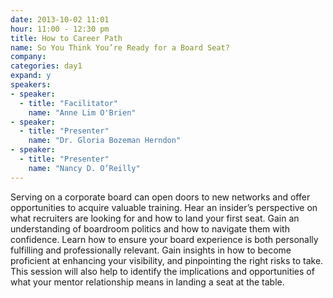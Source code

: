 ```yaml
---
date: 2013-10-02 11:01
hour: 11:00 - 12:30 pm
title: How to Career Path
name: So You Think You’re Ready for a Board Seat?
company: 
categories: day1
expand: y
speakers:
- speaker:  
  - title: "Facilitator"
    name: "Anne Lim O'Brien"
- speaker:  
  - title: "Presenter"
    name: "Dr. Gloria Bozeman Herndon"
- speaker:  
  - title: "Presenter"
    name: "Nancy D. O’Reilly"
---
```

Serving on a corporate board can open doors to new networks and offer opportunities to acquire valuable training. Hear an insider’s perspective on what recruiters are looking for and how to land your first seat. Gain an understanding of boardroom politics and how to navigate them with confidence. Learn how to ensure your board experience is both personally fulfilling and professionally relevant. Gain insights in how to become proficient at enhancing your visibility, and pinpointing the right risks to take. This session will also help to identify the implications and opportunities of what your mentor relationship means in landing a seat at the table.